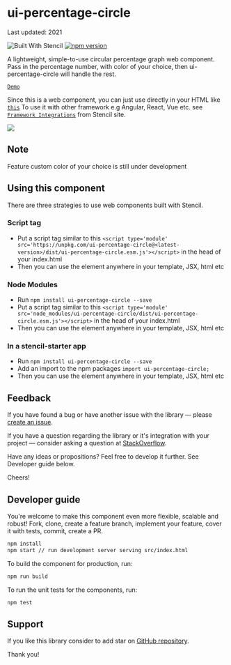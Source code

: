 # ui-percentage-circle

Last updated: 2021

![Built With Stencil](https://img.shields.io/badge/-Built%20With%20Stencil-16161d.svg?logo=data%3Aimage%2Fsvg%2Bxml%3Bbase64%2CPD94bWwgdmVyc2lvbj0iMS4wIiBlbmNvZGluZz0idXRmLTgiPz4KPCEtLSBHZW5lcmF0b3I6IEFkb2JlIElsbHVzdHJhdG9yIDE5LjIuMSwgU1ZHIEV4cG9ydCBQbHVnLUluIC4gU1ZHIFZlcnNpb246IDYuMDAgQnVpbGQgMCkgIC0tPgo8c3ZnIHZlcnNpb249IjEuMSIgaWQ9IkxheWVyXzEiIHhtbG5zPSJodHRwOi8vd3d3LnczLm9yZy8yMDAwL3N2ZyIgeG1sbnM6eGxpbms9Imh0dHA6Ly93d3cudzMub3JnLzE5OTkveGxpbmsiIHg9IjBweCIgeT0iMHB4IgoJIHZpZXdCb3g9IjAgMCA1MTIgNTEyIiBzdHlsZT0iZW5hYmxlLWJhY2tncm91bmQ6bmV3IDAgMCA1MTIgNTEyOyIgeG1sOnNwYWNlPSJwcmVzZXJ2ZSI%2BCjxzdHlsZSB0eXBlPSJ0ZXh0L2NzcyI%2BCgkuc3Qwe2ZpbGw6I0ZGRkZGRjt9Cjwvc3R5bGU%2BCjxwYXRoIGNsYXNzPSJzdDAiIGQ9Ik00MjQuNywzNzMuOWMwLDM3LjYtNTUuMSw2OC42LTkyLjcsNjguNkgxODAuNGMtMzcuOSwwLTkyLjctMzAuNy05Mi43LTY4LjZ2LTMuNmgzMzYuOVYzNzMuOXoiLz4KPHBhdGggY2xhc3M9InN0MCIgZD0iTTQyNC43LDI5Mi4xSDE4MC40Yy0zNy42LDAtOTIuNy0zMS05Mi43LTY4LjZ2LTMuNkgzMzJjMzcuNiwwLDkyLjcsMzEsOTIuNyw2OC42VjI5Mi4xeiIvPgo8cGF0aCBjbGFzcz0ic3QwIiBkPSJNNDI0LjcsMTQxLjdIODcuN3YtMy42YzAtMzcuNiw1NC44LTY4LjYsOTIuNy02OC42SDMzMmMzNy45LDAsOTIuNywzMC43LDkyLjcsNjguNlYxNDEuN3oiLz4KPC9zdmc%2BCg%3D%3D&colorA=16161d&style=flat-square)
[![npm version](https://badge.fury.io/js/ui-percentage-circle.svg)](https://www.npmjs.com/package/ui-percentage-circle)

A lightweight, simple-to-use circular percentage graph web component. Pass in the percentage number, with color of your choice, then ui-percentage-circle will handle the rest.

[`Demo`](https://vinhnghi223.github.io/ui-percentage-circle/)

Since this is a web component, you can just use directly in your HTML like
[`this`](https://github.com/vinhnghi223/ui-percentage-circle/blob/master/src/index.html)
To use it with other framework e.g Angular, React, Vue etc. see [`Framework Integrations`](https://stenciljs.com/docs/overview) from Stencil site.

![](https://raw.githubusercontent.com/vinhnghi223/ui-percentage-circle/master/screenshot.png)

## Note
Feature custom color of your choice is still under development

## Using this component

There are three strategies to use web components built with Stencil.

### Script tag

- Put a script tag similar to this `<script type='module' src='https://unpkg.com/ui-percentage-circle@<latest-version>/dist/ui-percentage-circle.esm.js'></script>` in the head of your index.html
- Then you can use the element anywhere in your template, JSX, html etc

### Node Modules
- Run `npm install ui-percentage-circle --save`
- Put a script tag similar to this `<script type='module' src='node_modules/ui-percentage-circle/dist/ui-percentage-circle.esm.js'></script>` in the head of your index.html
- Then you can use the element anywhere in your template, JSX, html etc

### In a stencil-starter app
- Run `npm install ui-percentage-circle --save`
- Add an import to the npm packages `import ui-percentage-circle;`
- Then you can use the element anywhere in your template, JSX, html etc

## Feedback

If you have found a bug or have another issue with the library —
please [create an issue](https://github.com/vinhnghi223/ui-percentage-circle/issues).

If you have a question regarding the library or it's integration with your project —
consider asking a question at [StackOverflow](https://stackoverflow.com/).

Have any ideas or propositions? Feel free to develop it further. See Developer guide below.

Cheers!

## Developer guide

You're welcome to make this component even more flexible, scalable and robust!
Fork, clone, create a feature branch, implement your feature, cover it with tests, commit, create a PR.

```bash
npm install
npm start // run development server serving src/index.html
```

To build the component for production, run:

```bash
npm run build
```

To run the unit tests for the components, run:

```bash
npm test
```


## Support

If you like this library consider to add star on [GitHub repository](https://github.com/vinhnghi223/ui-percentage-circle).

Thank you!
